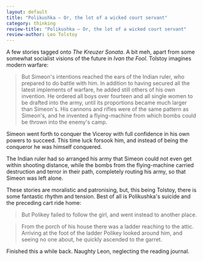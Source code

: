 ```yaml
---
layout: default
title: "Polikushka – Or, the lot of a wicked court servant"
category: thinking
review-title: "Polikushka – Or, the lot of a wicked court servant"
review-author: Leo Tolstoy
---
```


A few stories tagged onto _The Kreuzer Sonata_. A bit meh, apart from some somewhat socialist visions of the future in _Ivan the Fool_. Tolstoy imagines modern warfare:

> But Simeon's intentions reached the ears of the Indian ruler, who
prepared to do battle with him. In addition to having secured all
the latest implements of warfare, he added still others of his own
invention. He ordered all boys over fourteen and all single women to
be drafted into the army, until its proportions became much larger than
Simeon's. His cannons and rifles were of the same pattern as Simeon's,
and he invented a flying-machine from which bombs could be thrown into
the enemy's camp.

Simeon went forth to conquer the Viceroy with full confidence in his own
powers to succeed. This time luck forsook him, and instead of being the
conqueror he was himself conquered.

The Indian ruler had so arranged his army that Simeon could not even
get within shooting distance, while the bombs from the flying-machine
carried destruction and terror in their path, completely routing his
army, so that Simeon was left alone.

These stories are moralistic and patronising, but, this being Tolstoy, there is some fantastic rhythm and tension. Best of all is Polikushka's suicide and the preceding cart ride home:

> But Polikey failed to follow the girl, and went instead to another place.

> From the porch of his house there was a ladder reaching to the attic. Arriving at the foot of the ladder Polikey looked around him, and seeing no one about, he quickly ascended to the garret.

Finished this a while back. Naughty Leon, neglecting the reading journal.
